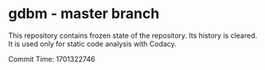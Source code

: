 # gdbm - master branch

This repository contains frozen state of the repository.
Its history is cleared. It is used only for static code
analysis with Codacy.

Commit Time: 1701322746